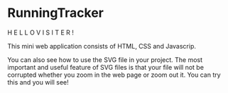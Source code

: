 # RunningTracker
 
H E L L O  V I S I T E R !

This mini web application consists of HTML, CSS and Javascrip.

You can also see how to use the SVG file in your project. The most important and useful feature of SVG files is that your file will not be corrupted whether you zoom in the web page or zoom out it. You can try this and you will see!




